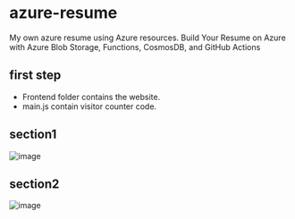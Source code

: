 # azure-resume
My own azure resume using Azure resources.
Build Your Resume on Azure with Azure Blob Storage, 
Functions, 
CosmosDB, and GitHub Actions
## first step
- Frontend folder contains the website.
- main.js contain visitor counter code.
## section1
![image](https://user-images.githubusercontent.com/113948931/221427978-a17c0e67-9612-446f-bceb-2bec2344310f.png)
## section2
![image](https://user-images.githubusercontent.com/113948931/221428469-f2633dfc-d86d-4643-aedc-e6649b570e8b.png)

